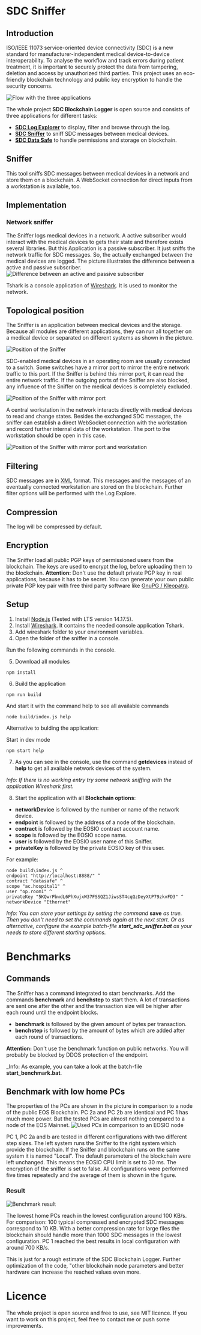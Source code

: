 # SDC Sniffer

## Introduction
ISO/IEEE 11073 service-oriented device connectivity (SDC) is a new standard for manufacturer-independent medical device-to-device interoperability. To analyse the workflow and track errors during patient treatment, it is important to securely protect the data from tampering, deletion and access by unauthorized third parties. This project uses an eco-friendly blockchain technology and public key encryption to handle the security concerns.

![Flow with the three applications](./doc/img/encryption.png "Usage of the applications")

The whole project **SDC Blockchain Logger** is open source and consists of three applications for different tasks:
- [**SDC Log Explorer**](https://github.com/KevinTuncer/sdc-log-explorer) to display, filter and browse through the log.
- [**SDC Sniffer**](https://github.com/KevinTuncer/sdc-sniffer) to sniff SDC messages between medical devices. 
- [**SDC Data Safe**](https://github.com/KevinTuncer/sdc-data-safe) to handle permissions and storage on blockchain.

## Sniffer
This tool sniffs SDC messages between medical devices in a network and store them on a blockchain. A WebSocket connection for direct inputs from a workstation is available, too.

## Implementation

### Network sniffer
The Sniffer logs medical devices in a network. A active subscriber would interact with the medical devices to gets their state and therefore exists several libraries. But this Application is a passive subscriber. It just sniffs the network traffic for SDC messages. So, the actually exchanged between the medical devices are logged. The picture illustrates the difference between a active and passive subscriber.
![Difference between an active and passive subscriber](./doc/img/active_passive_difference.png "Difference between an active and passive subscriber")

Tshark is a console application of [Wireshark](https://www.wireshark.org). It is used to monitor the network.

## Topological position
The Sniffer is an application between medical devices and the storage. Because all modules are different applications, they can run all together on a medical device or separated on different systems as shown in the picture.

![Position of the Sniffer](./doc/img/sniffer_position.png "Position of the Sniffer")

SDC-enabled medical devices in an operating room are usually connected to a switch. Some switches have a mirror port to mirror the entire network traffic to this port. If the Sniffer is behind this mirror port, it can read the entire network traffic.
If the outgoing ports of the Sniffer are also blocked, any influence of the Sniffer on the medical devices is completely excluded.

![Position of the Sniffer with mirror port](./doc/img/mirrorport.png "Position of the Sniffer with mirror port")

A central workstation in the network interacts directly with medical devices to read and change states. Besides the exchanged SDC messages, the sniffer can establish a direct WebSocket connection with the workstation and record further internal data of the workstation. The port to the workstation should be open in this case.

![Position of the Sniffer with mirror port and workstation](./doc/img/mirrorport_workstation.png "Position of the Sniffer with mirror port and workstation")

## Filtering
SDC messages are in [XML](https://de.wikipedia.org/wiki/Extensible_Markup_Language) format. This messages and the messages of an eventually connected workstation are stored on the blockchain. Further filter options will be performed with the Log Explore.

## Compression
The log will be compressed by default.

## Encryption
The Sniffer load all public PGP keys of permissioned users from the blockchain. The keys are used to encrypt the log, before uploading them to the blockchain. **Attention:** Don't use the default private PGP key in real applications, because it has to be secret. You can generate your own public private PGP key pair with free third party software like [GnuPG / Kleopatra](https://www.openpgp.org/software/kleopatra/).

## Setup
1. Install [Node.js](https://nodejs.org) (Tested with LTS version 14.17.5).
2. Install [Wireshark](https://www.wireshark.org). It contains the needed console application Tshark.
3. Add wireshark folder to your environment variables.
4. Open the folder of the sniffer in a console.

Run the following commands in the console.

5. Download all modules
```properties
npm install
```
6. Build the application
```properties
npm run build
```
And start it with the command help to see all available commands
```properties
node build/index.js help
```
Alternative to bulding the application:

Start in dev mode
```properties
npm start help
```
7. As you can see in the console, use the command **getdevices**  instead of **help** to get all available network devices of the system.

_Info: If there is no working entry try some network sniffing with the application Wireshark first._

8. Start the application with all **Blockchain options**:
- **networkDevice** is followed by the number or name of the network device.
- **endpoint** is followed by the address of a node of the blockchain.
- **contract** is followed by the EOSIO contract account name.
- **scope** is followed by the EOSIO scope name.
- **user** is followed by the EOSIO user name of this Sniffer.
- **privateKey** is followed by the private EOSIO key of this user.

For example:

```properties
node build\index.js ^
endpoint "http://localhost:8888/" ^
contract "datasafe" ^
scope "ac.hospital1" ^
user "op.room1" ^
privateKey "5KQwrPbwdL6PhXujxW37FSSQZ1JiwsST4cqQzDeyXtP79zkvFD3" ^
networkDevice "Ethernet"
```

_Info: You can store your settings by setting the command_ **save** _as true. Then you don't need to set the commands again at the next start. Or as alternative, configure the example batch-file **start_sdc_sniffer.bat** as your needs to store different starting options._


# Benchmarks

## Commands
The Sniffer has a command integrated to start benchmarks. Add the commands **benchmark** and **benchstep** to start them. A lot of transactions are sent one after the other and the transaction size will be higher after each round until the endpoint blocks.
- **benchmark** is followed by the given amount of bytes per transaction.
- **benchstep** is followed by the amount of bytes which are added after each round of transactions.

 **Attention:** Don't use the benchmark function on public networks. You will probably be blocked by DDOS protection of the endpoint.

 _Info: As example, you can take a look at the batch-file **start_benchmark.bat**.

## Benchmark with low home PCs
The properties of the PCs are shown in the picture in comparison to a node of the public EOS Blockchain. PC 2a and PC 2b are identical and PC 1 has much more power. But the tested PCs are almost nothing compared to a node of the EOS Mainnet. 
![Used PCs in comparison to an EOSIO node](./doc/img/banchmarks_pcs.png "Used PCs for benchmarks in comparison to an EOSIO node")

PC 1, PC 2a and b are tested in different configurations with two different step sizes. The left system runs the Sniffer to the right system which provide the blockchain. If the Sniffer and blockchain runs on the same system it is named "Local". The default parameters of the blockchain were left unchanged. This means the EOSIO CPU limit is set to 30 ms. The encryption of the sniffer is set to false. All configurations were performed five times repeatedly and the average of them is shown in the figure.

### Result

![Benchmark result](./doc/img/transfer_rate.png "Benchmark result with low home PCs")

The lowest home PCs reach in the lowest configuration around 100 KB/s. For comparison: 100 typical compressed and encrypted SDC messages correspond to 10 KB. With a better compression rate for large files the blockchain should handle more than 1000 SDC messages in the lowest configuration. PC 1 reached the best results in local configuration with around 700 KB/s.

This is just for a rough estimate of the SDC Blockchain Logger. Further optimization of the code, "other blockchain node parameters and better hardware can increase the reached values even more.


# Licence
The whole project is open source and free to use, see MIT licence. If you want to work on this project, feel free to contact me or push some improvements.